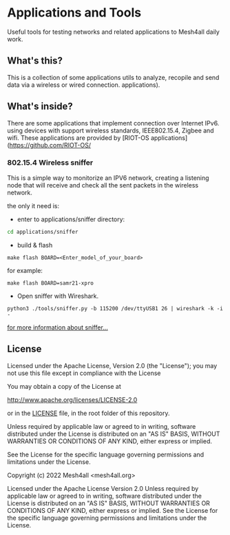 # Applications and Tools
Useful tools for testing networks and related applications to Mesh4all daily work.

## What's this?
This is a collection of some applications utils to analyze, recopile and send data via
a wireless or wired connection. applications). 

## What's inside?

There are some applications that implement connection over Internet IPv6.
using devices with support wireless standards, IEEE802.15.4, Zigbee and wifi.
These applications are provided by [RIOT-OS applications](https://github.com/RIOT-OS/

### 802.15.4 Wireless sniffer

This is a simple way to monitorize an IPV6 network, creating a listening node that will receive and check
all the sent packets in the wireless network.

the only it need is:
- enter to applications/sniffer directory:
```sh
cd applications/sniffer
```
- build & flash
```
make flash BOARD=<Enter_model_of_your_board>
``` 
for example:
```
make flash BOARD=samr21-xpro
```
- Open sniffer with Wireshark.
```
python3 ./tools/sniffer.py -b 115200 /dev/ttyUSB1 26 | wireshark -k -i -
```
[for more information about sniffer...](https://github.com/RIOT-OS/applications/tree/master/sniffer)
## License


 Licensed under the Apache License, Version 2.0 (the "License"); you may not use this file except in compliance with the License

 You may obtain a copy of the License at

  http://www.apache.org/licenses/LICENSE-2.0

  or in the [LICENSE](LICENSE) file, in the root folder of this repository.

Unless required by applicable law or agreed to in writing, software distributed under the License is distributed on an "AS IS" BASIS, WITHOUT WARRANTIES OR CONDITIONS OF ANY KIND, either express or implied.

See the License for the specific language governing permissions and limitations under the License.

Copyright (c) 2022 Mesh4all <mesh4all.org>

Licensed under the Apache License Version 2.0 Unless required by applicable law or agreed to in writing, software distributed under the License is distributed on an "AS IS" BASIS, WITHOUT WARRANTIES OR CONDITIONS OF ANY KIND, either express or implied. See the License for the specific language governing permissions and limitations under the License.
